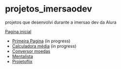 # projetos_imersaodev
projetos que desenvolvi durante a imersao dev da Alura 

[Pagina inicial](https://igornascalves.github.io/projetos_imersaodev/)

* [Primeira Pagina](https://igornascalves.github.io/projetos_imersaodev/primeiro-pagina/dist/) (in progress)
* [Calculadora média](https://igornascalves.github.io/projetos_imersaodev/calculadora-de-m-dia/dist/) (in progress)
* [Conversor moedas](https://igornascalves.github.io/projetos_imersaodev/conversor-de-moedasid3/dist/)
* [Mentalista](https://igornascalves.github.io/projetos_imersaodev/mentalistaid3/dist/)
* [Projetoflix](https://igornascalves.github.io/projetos_imersaodev/aluraflix-v1id3/dist/)
